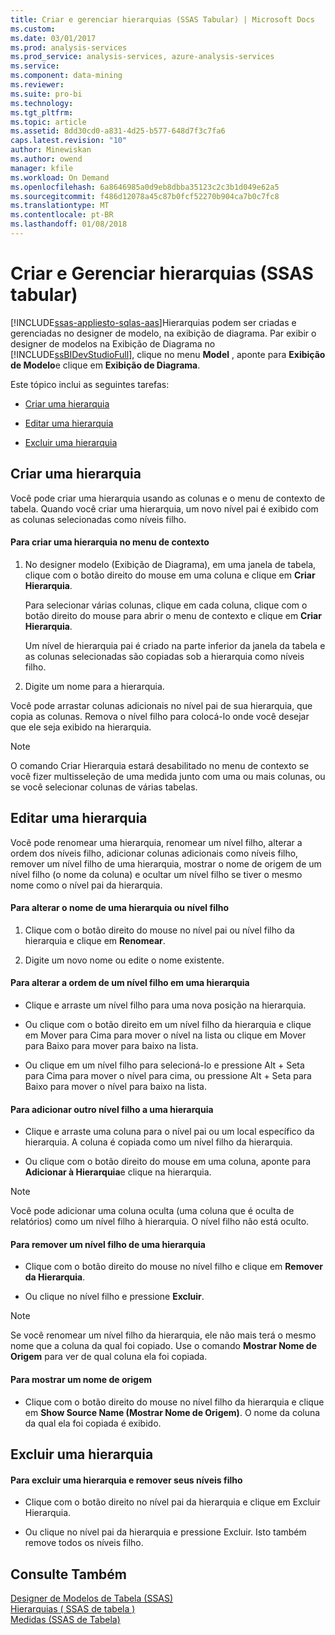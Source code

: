 ```yaml
---
title: Criar e gerenciar hierarquias (SSAS Tabular) | Microsoft Docs
ms.custom: 
ms.date: 03/01/2017
ms.prod: analysis-services
ms.prod_service: analysis-services, azure-analysis-services
ms.service: 
ms.component: data-mining
ms.reviewer: 
ms.suite: pro-bi
ms.technology: 
ms.tgt_pltfrm: 
ms.topic: article
ms.assetid: 8dd30cd0-a831-4d25-b577-648d7f3c7fa6
caps.latest.revision: "10"
author: Minewiskan
ms.author: owend
manager: kfile
ms.workload: On Demand
ms.openlocfilehash: 6a8646985a0d9eb8dbba35123c2c3b1d049e62a5
ms.sourcegitcommit: f486d12078a45c87b0fcf52270b904ca7b0c7fc8
ms.translationtype: MT
ms.contentlocale: pt-BR
ms.lasthandoff: 01/08/2018
---
```

# <a name="create-and-manage-hierarchies-ssas-tabular"></a>Criar e Gerenciar hierarquias (SSAS tabular)
[!INCLUDE[ssas-appliesto-sqlas-aas](../../includes/ssas-appliesto-sqlas-aas.md)]Hierarquias podem ser criadas e gerenciadas no designer de modelo, na exibição de diagrama. Par exibir o designer de modelos na Exibição de Diagrama no [!INCLUDE[ssBIDevStudioFull](../../includes/ssbidevstudiofull-md.md)], clique no menu **Model** , aponte para **Exibição de Modelo**e clique em **Exibição de Diagrama**.  
  
 Este tópico inclui as seguintes tarefas:  
  
-   [Criar uma hierarquia](#bkmk_create)  
  
-   [Editar uma hierarquia](#bkmk_edit)  
  
-   [Excluir uma hierarquia](#bkmk_delete)  
  
##  <a name="bkmk_create"></a> Criar uma hierarquia  
 Você pode criar uma hierarquia usando as colunas e o menu de contexto de tabela. Quando você criar uma hierarquia, um novo nível pai é exibido com as colunas selecionadas como níveis filho.  
  
#### <a name="to-create-a-hierarchy-from-the-context-menu"></a>Para criar uma hierarquia no menu de contexto  
  
1.  No designer modelo (Exibição de Diagrama), em uma janela de tabela, clique com o botão direito do mouse em uma coluna e clique em **Criar Hierarquia**.  
  
     Para selecionar várias colunas, clique em cada coluna, clique com o botão direito do mouse para abrir o menu de contexto e clique em **Criar Hierarquia**.  
  
     Um nível de hierarquia pai é criado na parte inferior da janela da tabela e as colunas selecionadas são copiadas sob a hierarquia como níveis filho.  
  
2.  Digite um nome para a hierarquia.  
  
 Você pode arrastar colunas adicionais no nível pai de sua hierarquia, que copia as colunas. Remova o nível filho para colocá-lo onde você desejar que ele seja exibido na hierarquia.  
  
> [!NOTE]  
>  O comando Criar Hierarquia estará desabilitado no menu de contexto se você fizer multisseleção de uma medida junto com uma ou mais colunas, ou se você selecionar colunas de várias tabelas.  
  
##  <a name="bkmk_edit"></a> Editar uma hierarquia  
 Você pode renomear uma hierarquia, renomear um nível filho, alterar a ordem dos níveis filho, adicionar colunas adicionais como níveis filho, remover um nível filho de uma hierarquia, mostrar o nome de origem de um nível filho (o nome da coluna) e ocultar um nível filho se tiver o mesmo nome como o nível pai da hierarquia.  
  
#### <a name="to-change-the-name-of-a-hierarchy-or-child-level"></a>Para alterar o nome de uma hierarquia ou nível filho  
  
1.  Clique com o botão direito do mouse no nível pai ou nível filho da hierarquia e clique em **Renomear**.  
  
2.  Digite um novo nome ou edite o nome existente.  
  
#### <a name="to-change-the-order-of-a-child-level-in-a-hierarchy"></a>Para alterar a ordem de um nível filho em uma hierarquia  
  
-   Clique e arraste um nível filho para uma nova posição na hierarquia.  
  
-   Ou clique com o botão direito em um nível filho da hierarquia e clique em Mover para Cima para mover o nível na lista ou clique em Mover para Baixo para mover para baixo na lista.  
  
-   Ou clique em um nível filho para selecioná-lo e pressione Alt + Seta para Cima para mover o nível para cima, ou pressione Alt + Seta para Baixo para mover o nível para baixo na lista.  
  
#### <a name="to-add-another-child-level-to-a-hierarchy"></a>Para adicionar outro nível filho a uma hierarquia  
  
-   Clique e arraste uma coluna para o nível pai ou um local específico da hierarquia. A coluna é copiada como um nível filho da hierarquia.  
  
-   Ou clique com o botão direito do mouse em uma coluna, aponte para **Adicionar à Hierarquia**e clique na hierarquia.  
  
> [!NOTE]  
>  Você pode adicionar uma coluna oculta (uma coluna que é oculta de relatórios) como um nível filho à hierarquia. O nível filho não está oculto.  
  
#### <a name="to-remove-a-child-level-from-a-hierarchy"></a>Para remover um nível filho de uma hierarquia  
  
-   Clique com o botão direito do mouse no nível filho e clique em **Remover da Hierarquia**.  
  
-   Ou clique no nível filho e pressione **Excluir**.  
  
> [!NOTE]  
>  Se você renomear um nível filho da hierarquia, ele não mais terá o mesmo nome que a coluna da qual foi copiado. Use o comando **Mostrar Nome de Origem** para ver de qual coluna ela foi copiada.  
  
#### <a name="to-show-a-source-name"></a>Para mostrar um nome de origem  
  
-   Clique com o botão direito do mouse no nível filho da hierarquia e clique em **Show Source Name (Mostrar Nome de Origem)**. O nome da coluna da qual ela foi copiada é exibido.  
  
##  <a name="bkmk_delete"></a> Excluir uma hierarquia  
  
#### <a name="to-delete-a-hierarchy-and-remove-its-child-levels"></a>Para excluir uma hierarquia e remover seus níveis filho  
  
-   Clique com o botão direito no nível pai da hierarquia e clique em Excluir Hierarquia.  
  
-   Ou clique no nível pai da hierarquia e pressione Excluir. Isto também remove todos os níveis filho.  
  
## <a name="see-also"></a>Consulte Também  
 [Designer de Modelos de Tabela &#40;SSAS&#41;](../../analysis-services/tabular-models/tabular-model-designer-ssas.md)   
 [Hierarquias &#40; SSAS de tabela &#41;](../../analysis-services/tabular-models/hierarchies-ssas-tabular.md)   
 [Medidas &#40;SSAS de Tabela&#41;](../../analysis-services/tabular-models/measures-ssas-tabular.md)  
  
  
